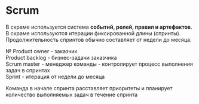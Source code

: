 # Scrum
В скраме используется система **событий, ролей, правил и артефактов**. В скраме используются итерации фиксированной длины (спринты). Продолжительность спринтов обычно составляет от недели до месяца.  

№
Product owner - заказчик  
Product backlog - бизнес-задачи заказчика  
Scrum master - менеджер команды - контролирует процесс выполнения задач в спринтах  
Sprint - итерация от недели до месяца  

Команда в начале спринта расставляет приоритеты и планирует количество выполняемых задач в течение спринта